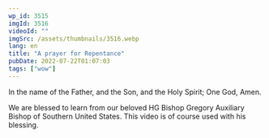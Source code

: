 ```yaml
---
wp_id: 3515
imgId: 3516
videoId: ""
imgSrc: /assets/thumbnails/3516.webp
lang: en
title: "A prayer for Repentance"
pubDate: 2022-07-22T01:07:03
tags: ["wow"]
---
```


<p>In the name of the Father, and the Son, and the Holy Spirit; One God, Amen. </p>
<p>We are blessed to learn from our beloved HG Bishop Gregory Auxiliary Bishop of Southern United States. This video is of course used with his blessing.</p>
